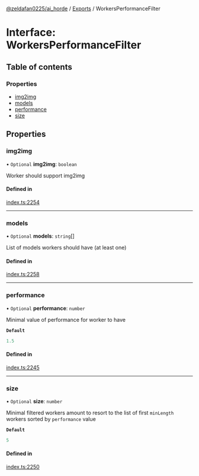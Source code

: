 [@zeldafan0225/ai_horde](../README.md) / [Exports](../modules.md) / WorkersPerformanceFilter

# Interface: WorkersPerformanceFilter

## Table of contents

### Properties

- [img2img](WorkersPerformanceFilter.md#img2img)
- [models](WorkersPerformanceFilter.md#models)
- [performance](WorkersPerformanceFilter.md#performance)
- [size](WorkersPerformanceFilter.md#size)

## Properties

### img2img

• `Optional` **img2img**: `boolean`

Worker should support img2img

#### Defined in

[index.ts:2254](https://github.com/ZeldaFan0225/ai_horde/blob/90eaabf/index.ts#L2254)

___

### models

• `Optional` **models**: `string`[]

List of models workers should have (at least one)

#### Defined in

[index.ts:2258](https://github.com/ZeldaFan0225/ai_horde/blob/90eaabf/index.ts#L2258)

___

### performance

• `Optional` **performance**: `number`

Minimal value of performance for worker to have

**`Default`**

```ts
1.5
```

#### Defined in

[index.ts:2245](https://github.com/ZeldaFan0225/ai_horde/blob/90eaabf/index.ts#L2245)

___

### size

• `Optional` **size**: `number`

Minimal filtered workers amount to resort to the list of first `minLength` workers sorted by `performance` value

**`Default`**

```ts
5
```

#### Defined in

[index.ts:2250](https://github.com/ZeldaFan0225/ai_horde/blob/90eaabf/index.ts#L2250)
